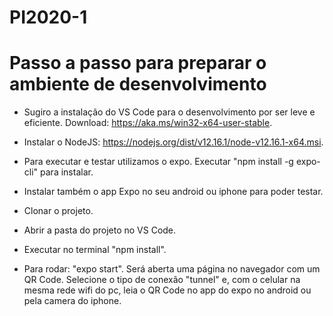 # PI2020-1

# Passo a passo para preparar o ambiente de desenvolvimento

- Sugiro a instalação do VS Code para o desenvolvimento por ser leve e eficiente. Download: https://aka.ms/win32-x64-user-stable.
  
- Instalar o NodeJS: https://nodejs.org/dist/v12.16.1/node-v12.16.1-x64.msi.

- Para executar e testar utilizamos o expo. Executar "npm install -g expo-cli" para instalar.

- Instalar também o app Expo no seu android ou iphone para poder testar.

- Clonar o projeto.

- Abrir a pasta do projeto no VS Code.

- Executar no terminal "npm install".

- Para rodar: "expo start". Será aberta uma página no navegador com um QR Code. Selecione o tipo de conexão "tunnel" e, com o celular na mesma rede wifi do pc, leia o QR Code no app do expo no android ou pela camera do iphone.
